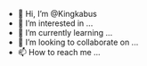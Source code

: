 - 👋 Hi, I’m @Kingkabus
- 👀 I’m interested in ...
- 🌱 I’m currently learning ...
- 💞️ I’m looking to collaborate on ...
- 📫 How to reach me ...

<!---
Kingkabus/Kingkabus is a ✨ special ✨ repository because its `README.md` (this file) appears on your GitHub profile.
You can click the Preview link to take a look at your changes.
--->
